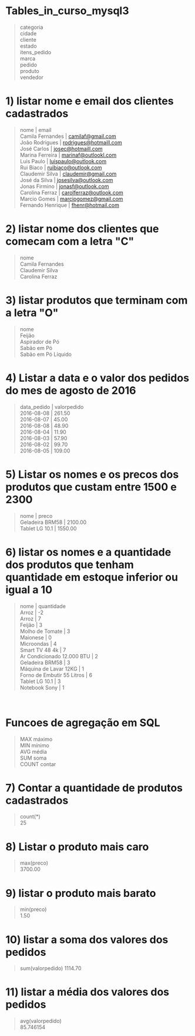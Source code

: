 
# Tables_in_curso_mysql3 <br>
>categoria<br>
cidade<br>
cliente<br>
estado<br>
itens_pedido<br>
marca<br>
pedido<br>
produto<br>
vendedor<br>          


# 1) listar nome e email dos clientes cadastrados <br>
> nome              | email                   
Camila Fernandes  | camilaf@gmail.com   <br>
João Rodrigues    | rodrigues@hotmaill.com <br> 
José Carlos       | josec@hotmaill.com      <br>
Marina Ferreira   | marinaf@outlookl.com    <br>
Luis Paulo        | luispaulo@outlook.com   <br>
Rui Biaco         | ruibiaco@outlook.com   <br> 
Claudemir Silva   | claudemir@gmail.com     <br>
José da Silva     | josesilva@outlook.com   <br>
Jonas Firmino     | jonasf@outlook.com      <br>
Carolina Ferraz   | carolferraz@outlook.com  <br>
Marcio Gomes      | marciogomez@gmail.com   <br>
Fernando Henrique | fhenr@hotmail.com       <br>


# 2) listar nome dos clientes que comecam com a letra "C" <br>
>nome             
Camila Fernandes <br> 
Claudemir Silva  <br>
Carolina Ferraz  <br>


# 3) listar produtos que terminam com a letra "O"<br>
>nome                 <br>
Feijão              <br>
Aspirador de Pó     <br>
Sabão em Pó         <br>
Sabão em Pó Líquido <br>


# 4) Listar a data e o valor dos pedidos do mes de agosto de 2016 <br>
>data_pedido | valorpedido <br>
2016-08-08  |      261.50 <br>
2016-08-07  |       45.00 <br>
2016-08-08  |       48.90 <br>
2016-08-04  |       11.90 <br>
2016-08-03  |       57.90 <br>
2016-08-02  |       99.70 <br>
2016-08-05  |      109.00 <br>


# 5) Listar os nomes e os precos dos produtos que custam entre 1500 e 2300 <br>
>nome            | preco   <br>
Geladeira BRM58 | 2100.00 <br>
Tablet LG 10.1  | 1550.00 <br>


# 6) listar os nomes e a quantidade dos  produtos que tenham quantidade em estoque inferior ou igual a 10 <br>
>nome                       | quantidade <br>
Arroz                      |         -2 <br>
Arroz                      |          7 <br>
Feijão                     |          3 <br>
Molho de Tomate            |          3 <br>
Maionese                   |          0 <br>
Microondas                 |          4 <br>
Smart TV 48 4k             |          7 <br>
Ar Condicionado 12.000 BTU |          2 <br>
Geladeira BRM58            |          3 <br>
Máquina de Lavar 12KG      |          1 <br>
Forno de Embutir 55 Litros |          6 <br>
Tablet LG 10.1             |          3 <br>
Notebook Sony              |          1 <br>

<br>

# Funcoes de agregação em SQL <br>
>MAX 	máximo <br>
MIN 	mínimo <br>
AVG 	média <br>
SUM 	soma <br>
COUNT 	contar <br>

# 7) Contar a quantidade de produtos cadastrados<br>
>count(*)<br>
25 

# 8) Listar o produto mais caro <br>
>max(preco) <br>
3700.00 

# 9) listar o produto mais barato <br>
>min(preco) <br>
1.50 


# 10) listar a soma dos valores dos pedidos <br>
>sum(valorpedido) 
1114.70 


# 11) listar a média dos valores dos pedidos<br>
>avg(valorpedido) <br>
85.746154 
